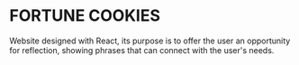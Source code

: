 # FORTUNE COOKIES

Website designed with React, its purpose is to offer the user an opportunity for reflection, showing phrases that can connect with the user's needs.
